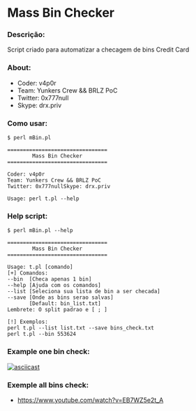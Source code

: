 # Mass Bin Checker

### Descrição:
Script criado para automatizar a checagem de bins Credit Card

### About:

- Coder: v4p0r
- Team: Yunkers Crew && BRLZ PoC
- Twitter: 0x777null
- Skype: drx.priv

### Como usar:

```
$ perl mBin.pl

================================
        Mass Bin Checker
================================

Coder: v4p0r
Team: Yunkers Crew && BRLZ PoC
Twitter: 0x777nullSkype: drx.priv

Usage: perl t.pl --help

```

### Help script:
```
$ perl mBin.pl --help

================================
        Mass Bin Checker
================================

Usage: t.pl [comando]
[+] Comandos:
--bin  [Checa apenas 1 bin]
--help [Ajuda com os comandos]
--list [Seleciona sua lista de bin a ser checada]
--save [Onde as bins serao salvas]
       [Default: bin_list.txt]
Lembrete: O split padrao e [ ; ]

[!] Exemplos:
perl t.pl --list list.txt --save bins_check.txt
perl t.pl --bin 553624

```


### Example one bin check:

[![asciicast](https://asciinema.org/a/T1GiLbZtbA6Lb9Z1D6lUmILk9.png)](https://asciinema.org/a/T1GiLbZtbA6Lb9Z1D6lUmILk9)

### Exemple all bins check:

- https://www.youtube.com/watch?v=EB7WZ5e2t_A
